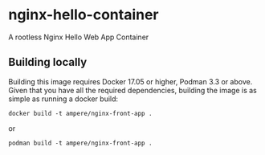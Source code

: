 # nginx-hello-container
A rootless Nginx Hello Web App Container 

## Building locally
Building this image requires Docker 17.05 or higher, Podman 3.3 or above. Given that you have all the required dependencies, building the image is as simple as running a docker build:

```
docker build -t ampere/nginx-front-app .
```
or
```
podman build -t ampere/nginx-front-app .
```

